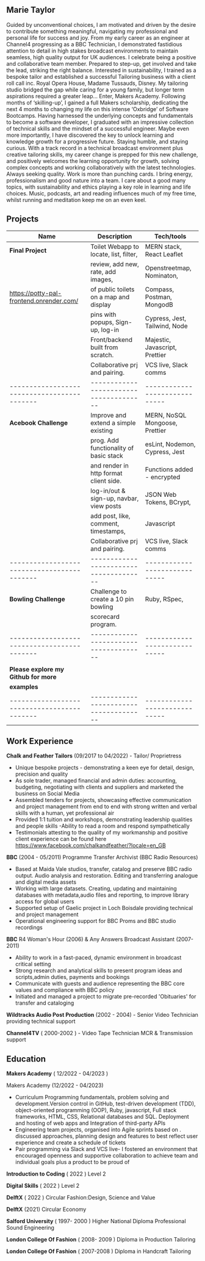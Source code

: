 ## Marie Taylor

Guided by unconventional choices, I am motivated and driven by the desire to contribute something meaningful, navigating my professional and personal life for success and joy. From my early career as an engineer at Channel4 progressing as a BBC Technician, I demonstrated fastidious attention to detail in high stakes broadcast environments to maintain seamless, high quality output for UK audiences.
I celebrate being a positive and collaborative team member. Prepared to step-up, get involved and take the lead, striking the right balance.
Interested in sustainability, I trained as a bespoke tailor and established a successful Tailoring business with a client roll call inc. Royal Opera House, Madame Tussauds, Disney. My tailoring studio bridged the gap while caring for a young family, but longer term aspirations required a greater leap… Enter, Makers Academy. Following months of ‘skilling-up’, I gained a full Makers scholarship, dedicating the next 4 months to changing my life on this intense ‘Oxbridge’ of Software Bootcamps.
Having harnessed the underlying concepts and fundamentals to become a software developer, I graduated with an impressive collection of technical skills and the mindset of a successful engineer. Maybe even more importantly, I have discovered the key to unlock learning and knowledge growth for a progressive future. Staying humble, and staying curious.
With a track record in a technical broadcast environment plus creative tailoring skills, my career change is prepped for this new challenge, and positively welcomes the learning opportunity for growth, solving complex concepts and working collaboratively with the latest technologies. Always seeking quality.
Work is more than punching cards. I bring energy, professionalism and good nature into a team.
I care about a good many topics, with sustainability and ethics playing a key role in learning and life choices. Music, podcasts, art and reading influences much of my free time, whilst running and meditation keep me on an even keel.

## Projects

| Name                                        | Description                              | Tech/tools                     |
| ------------------------------------------- | ---------------------------------------- | ------------------------------ |
| **Final Project**                           | Toilet Webapp to locate, list, filter,   | MERN stack, React Leaflet      |
|                                             | review, add new, rate, add images,       | Openstreetmap, Nominaton,      |
| https://potty-pal-frontend.onrender.com/    | of public toilets on a map and display   | Compass, Postman, MongodB      |
|                                             | pins with popups, Sign-up, log-in        | Cypress, Jest, Tailwind, Node  |
|                                             | Front/backend built from scratch.        | Majestic, Javascript, Prettier |
|                                             | Collaborative prj and pairing.           | VCS live, Slack comms          |
| ------------------------------------------- | --------------------------------------   | -----------------------------  |
| **Acebook Challenge**                       | Improve and extend a simple existing     | MERN, NoSQL Mongoose, Prettier |
|                                             | prog. Add functionality of basic stack   | esLint, Nodemon, Cypress, Jest |
|                                             | and render in http format client side.   | Functions added - encrypted    |
|                                             | log-in/out & sign-up, navbar, view posts | JSON Web Tokens, BCrypt,       |
|                                             | add post, like, comment, timestamps,     | Javascript                     |
|                                             | Collaborative prj and pairing.           | VCS live, Slack comms          |
| ------------------------------------------- | --------------------------------------   | -----------------------------  |
| **Bowling Challenge**                       | Challenge to create a 10 pin bowling     | Ruby, RSpec,                   |
|                                             | scorecard program.                       |                                |
| ------------------------------------------- | --------------------------------------   | -----------------------------  |
|                                             |                                          |                                |
| **Please explore my Github for more**       |                                          |                                |
| **examples**                                |                                          |                                |
| ------------------------------------------- | --------------------------------------   | -----------------------------  |

## Work Experience

**Chalk and Feather Tailors** (09/2017 to 04/2022) - Tailor/ Proprietress

- Unique bespoke projects - demonstrating a keen eye for detail, design, precision and quality
- As sole trader, managed financial and admin duties: accounting, budgeting, negotiating with clients and suppliers and marketed the business on Social Media
- Assembled tenders for projects, showcasing effective communication and project management from end to end with strong written and verbal skills with a human, yet professional air
- Provided 1:1 tuition and workshops, demonstrating leadership qualities and people skills -Ability to read a room and respond sympathetically
- Testimonials attesting to the quality of my workmanship and positive client experience can be found here
  https://www.facebook.com/chalkandfeather/?locale=en_GB

**BBC** (2004 - 05/2011) Programme Transfer Archivist (BBC Radio Resources)

- Based at Maida Vale studios, transfer, catalog and preserve BBC radio output. Audio analysis and restoration. Editing and transferring analogue and digital media assets
- Working with large datasets. Creating, updating and maintaining databases with metadata,audio files and reporting, to improve library access for global users
- Supported setup of Gaelic project in Loch Boisdale providing technical and project management
- Operational engineering support for BBC Proms and BBC studio recordings

**BBC** R4 Woman's Hour (2006) & Any Answers Broadcast Assistant (2007-2011)

- Ability to work in a fast-paced, dynamic environment in broadcast critical setting
- Strong research and analytical skills to present program ideas and scripts,admin duties, payments and bookings
- Communicate with guests and audience representing the BBC core values and compliance with BBC policy
- Initiated and managed a project to migrate pre-recorded 'Obituaries' for transfer and cataloging

**Wildtracks Audio Post Production** (2002 - 2004) - Senior Video Technician providing technical support

**Channel4TV** ( 2000-2002 ) - Video Tape Technician MCR & Transmission support

## Education

**Makers Academy** ( 12/2022 - 04/2023 )

Makers Academy (12/2022 - 04/2023)

- Curriculum Programming fundamentals, problem solving and development.Version control in GitHub, test-driven development (TDD), object-oriented programming (OOP), Ruby, javascript, Full stack frameworks, HTML, CSS, Relational databases and SQL. Deployment and hosting of web apps and Integration of third-party APIs
- Engineering team projects, organised into Agile sprints based on . discussed approaches, planning design and features to best reflect user experience and create a schedule of tickets
- Pair programming via Slack and VCS live- I fostered an environment that encouraged openness and supportive collaboration to achieve team and individual goals plus a product to be proud of

**Introduction to Coding** ( 2022 ) Level 2

**Digital Skills** ( 2022 ) Level 2

**DelftX** ( 2022 ) Circular Fashion:Design, Science and Value

**DelftX** (2021) Circular Economy

**Salford University** ( 1997- 2000 ) Higher National Diploma Professional Sound Engineering

**London College Of Fashion** ( 2008- 2009 ) Diploma in Production Tailoring

**London College Of Fashion** ( 2007-2008 ) Diploma in Handcraft Tailoring
